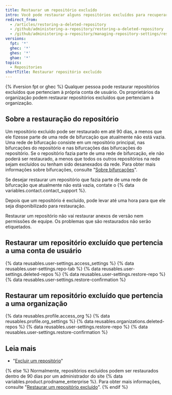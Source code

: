 ```yaml
---
title: Restaurar um repositório excluído
intro: Você pode restaurar alguns repositórios excluídos para recuperar o respectivo conteúdo.
redirect_from:
  - /articles/restoring-a-deleted-repository
  - /github/administering-a-repository/restoring-a-deleted-repository
  - /github/administering-a-repository/managing-repository-settings/restoring-a-deleted-repository
versions:
  fpt: '*'
  ghec: '*'
  ghes: '*'
  ghae: '*'
topics:
  - Repositories
shortTitle: Restaurar repositório excluído
---
```


{% ifversion fpt or ghec %}
Qualquer pessoa pode restaurar repositórios excluídos que pertenciam à própria conta de usuário. Os proprietários da organização podem restaurar repositórios excluídos que pertenciam à organização.

## Sobre a restauração do repositório

Um repositório excluído pode ser restaurado em até 90 dias, a menos que ele fizesse parte de uma rede de bifurcação que atualmente não está vazia. Uma rede de bifurcação consiste em um repositório principal, nas bifurcações do repositório e nas bifurcações das bifurcações do repositório. Se o repositório fazia parte de uma rede de bifurcação, ele não poderá ser restaurado, a menos que todos os outros repositórios na rede sejam excluídos ou tenham sido desanexados da rede. Para obter mais informações sobre bifurcações, consulte "[Sobre bifurcações](/pull-requests/collaborating-with-pull-requests/working-with-forks/about-forks)".

Se desejar restaurar um repositório que fazia parte de uma rede de bifurcação que atualmente não está vazia, contate o {% data variables.contact.contact_support %}.

Depois que um repositório é excluído, pode levar até uma hora para que ele seja disponibilizado para restauração.

Restaurar um repositório não vai restaurar anexos de versão nem permissões de equipe. Os problemas que são restaurados não serão etiquetados.

## Restaurar um repositório excluído que pertencia a uma conta de usuário

{% data reusables.user-settings.access_settings %}
{% data reusables.user-settings.repo-tab %}
{% data reusables.user-settings.deleted-repos %}
{% data reusables.user-settings.restore-repo %}
{% data reusables.user-settings.restore-confirmation %}

## Restaurar um repositório excluído que pertencia a uma organização


{% data reusables.profile.access_org %}
{% data reusables.profile.org_settings %}
{% data reusables.organizations.deleted-repos %}
{% data reusables.user-settings.restore-repo %}
{% data reusables.user-settings.restore-confirmation %}

## Leia mais

- "[Excluir um repositório](/articles/deleting-a-repository)"

{% else %}
Normalmente, repositórios excluídos podem ser restaurados dentro de 90 dias por um administrador do site {% data variables.product.prodname_enterprise %}. Para obter mais informações, consulte "[Restaurar um repositório excluído](/admin/user-management/managing-repositories-in-your-enterprise/restoring-a-deleted-repository)".
{% endif %}
